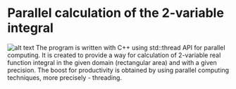 # Parallel calculation of the 2-variable integral
![alt text](http://www.geatbx.com/docu/fcnindex-msh_f6_5-14.gif)
The program is written with C++ using std::thread API for parallel computing. It is created to provide a way for calculation of 2-variable real function integral in the given domain (rectangular area) and with a given precision. The boost for productivity is obtained by using parallel computing techniques, more precisely - threading.
